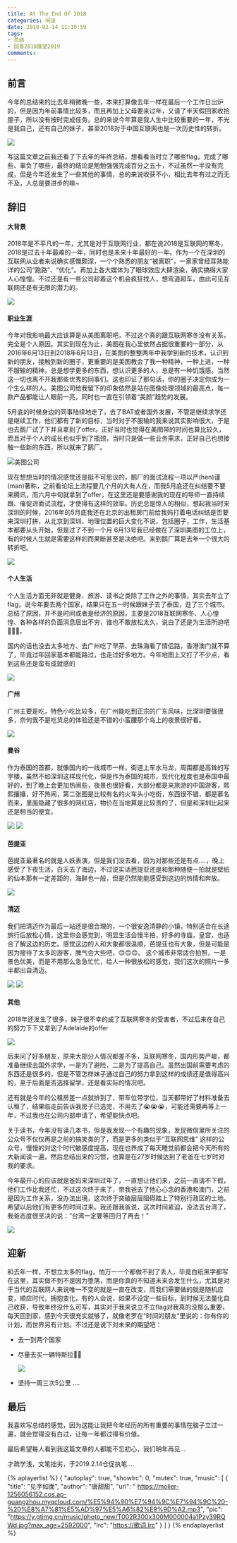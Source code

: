 ```yaml
---
title: At The End Of 2018
categories: 闲谈
date: 2019-02-14 11:19:59
tags:
- 总结
- 回首2018展望2019
comments:
---
```

## 前言
今年的总结来的比去年稍微晚一些，本来打算像去年一样在最后一个工作日出炉的，但是因为年前事情比较多，而且再加上父母要来过年，又请了半天假回家收拾屋子，所以没有按时完成任务。总的来说今年算是我人生中比较重要的一年，不光是我自己，还有自己的妹子，甚至2018对于中国互联网也是一次历史性的转折。

![](https://ws4.sinaimg.cn/large/006tKfTcgy1g076fg14tqj31hd0u0wi5.jpg)

<!-- more -->

写这篇文章之前我还看了下去年的年终总结，想看看当时立了哪些flag，完成了哪些、辜负了哪些，最终的结论是勉勉强强完成百分之五十，不过虽然一半没有完成，但是今年还发生了一些其他的事情，总的来说收获不小，相比去年有过之而无不及，人总是要进步的嘛~

## 辞旧
#### 大背景

2018年是不平凡的一年，尤其是对于互联网行业，都在说2018是互联网的寒冬，2018是过去十年最难的一年，同时也是未来十年最好的一年。作为一个在深圳的互联网从业者来说确实感慨颇深，一个个熟悉的朋友“被离职”，一家家曾经耳熟能详的公司“跑路”、“优化”。再加上各大媒体为了眼球效应大肆渲染，确实搞得大家人心惶惶。不过还是有一些公司趁着这个机会疯狂找人，想弯道超车，由此可见互联网还是有无限的潜力的。

![](https://ws3.sinaimg.cn/large/006tKfTcgy1g0780whl50j312w0np0u6.jpg)

#### 职业生涯

今年对我影响最大应该算是从美图离职吧，不过这个真的跟互联网寒冬没有关系，完全是个人原因。其实到现在为止，美图在我心里依然占据很重要的一部分，从2016年6月13日到2018年6月13日，在美图的整整两年中我学到新的技术，认识到新的朋友，接触到新的圈子，更重要的是美图教会了我一种精神，一种上进，一种不服输的精神，总是想学更多的东西，想认识更多的人，总是有一种饥饿感。当然这一切也离不开我那些优秀的同事们。这也印证了那句话，你的圈子决定你成为一个生么样的人。美图公司给我留下的印象依然是站在图像处理领域的最高点，每一款产品都能让人眼前一亮，同时也一直在引领着“美颜”趋势的发展。

5月底的时候身边的同事陆续地走了，去了BAT或者国外发展，不管是继续求学还是继续工作，他们都有了新的目标，当时对于不服输的我来说其实影响很大，于是也去鹅厂试了下并且拿到了offer。正好当时也觉得在美图带的时间也算比较久，而且对于个人的成长也似乎到了瓶颈，当时只是做一些业务需求，正好自己也想接触一些新的东西，所以就来了鹅厂。

![美图公司](https://ws2.sinaimg.cn/large/006tKfTcgy1g0akxedwthj30zk0qodno.jpg)

现在想想当时的情况感觉还是挺不可思议的，鹅厂的面试流程一项以严(hen)谨(man)著称，之前看论坛上流程要几个月的大有人在，而我5月底还在纠结要不要来腾讯，而六月中旬就拿到了offer，在这里还是要感谢我的现在的导师一直持续跟、催促进面试流程，才使得有这样的效率。历史总是惊人的相似，想起我当时来深圳的时候，2016年的5月底我还在北京的出租房门前给我妈打着电话纠结是否要来深圳打拼，从北京到深圳，地理位置的巨大变化不说，包括圈子，工作，生活基本都要从头开始，但是过了不到一个月 6月13号我已经做在了深圳美图的工位上，有的时候人生就是需要这样的而果断甚至是决绝吧。来到鹅厂算是去年一个很大的转折吧。

![](https://ws3.sinaimg.cn/large/006tKfTcgy1g0al3b9ikhj30u01401l4.jpg)

#### 个人生活

个人生活方面无非就是健身、旅游、读书之类除了工作之外的事情，其实去年立了flag，说今年要去两个国家，结果只在五一时候跟妹子去了泰国，逛了三个城市。总结了原因，并不是时间或者是经济的原因，主要是2018互联网寒冬、人心惶惶、各种各样的负面消息层出不穷，谁也不敢放松太久，说白了还是为生活所迫吧🙂🙂🙂。

国内的话也没去太多地方、去广州吃了早茶、去珠海看了情侣路，香港澳门就不算了，毕竟过年回家基本都能路过，也走过好多地方。今年地图上又打了不少点，看到这些还是蛮有成就感的

![](https://ws1.sinaimg.cn/large/006tKfTcgy1g0an2v5uoaj30sg0lcat1.jpg)

#### 广州

广州主要是吃，特色小吃比较多，在广州能吃到正宗的广东风味，比深圳要强很多，奈何我不是吃货总的体验还是不错的小蛮腰那个岛上的夜景很好看。

![](https://ws2.sinaimg.cn/large/006tKfTcgy1g0ancw9a8mj31400u04qr.jpg)

#### 曼谷

作为泰国的首都，就像国内的一线城市一样，街道上车水马龙，周围都是高耸的写字楼，虽然不如深圳这样现代化，但是作为泰国的城市，现代化程度也是泰国中最好的，到了晚上会更加热闹些，夜景也很好看，大部分都是来旅游的中国游客，熙熙攘攘，好不热闹，第二张图是比较有名的火车头小吃街，东西很不错，都是慕名而来，里面隐藏了很多的网红店，物价在当地算是比较贵的了，但是和深圳比起来还是相当的便宜。

![](https://ws3.sinaimg.cn/large/006tKfTcgy1g0andr8f63j31440u0kjl.jpg)
![](https://ws3.sinaimg.cn/large/006tKfTcgy1g0ane759vjj31400u0npf.jpg)

#### 芭提亚

芭提亚最著名的就是人妖表演，但是我们没去看，因为对那些还是有点....，晚上感受了下夜生活，白天去了海边，不过说实话芭提亚还是和那种随便一拍就是壁纸的仙本那有一定差距的，海鲜也一般，但是仍然能能感受到这边的热情和奔放。

![](https://ws3.sinaimg.cn/large/006tKfTcgy1g0anf4iohgj30u0140npf.jpg)

#### 清迈

我们把清迈作为最后一站还是很合理的，一个很安逸清静的小镇，特别适合在长途旅行后放松心情，这里你会感觉到，明显生活会慢半拍，好多的寺庙，皇宫，也适合了解这边的历史。感觉这边的人和大象都很温顺，芭提亚也有大象，但是可能是因为接待了太多的游客，脾气会大些吧，😊😊😊。 这个城市非常适合拍照，一是景色优美，而是不用那么急急忙忙，给人一种很放松的感觉，我们这次的照片一多半都出自清迈。

![](https://ws3.sinaimg.cn/large/006tKfTcgy1g0anfg2a3pj31400u04qt.jpg)
![](https://ws4.sinaimg.cn/large/006tKfTcgy1g0anftp4fzj31kh0u01l8.jpg)

#### 其他

2018年还发生了很多，妹子很不幸的成了互联网寒冬的受害者，不过后来在自己的努力下下又拿到了Adelaide的offer

![](https://ws1.sinaimg.cn/large/006tKfTcgy1g0aqkv2f1yj31g40u04qp.jpg)

后来问了好多朋友，原来大部分人情况都差不多，互联网寒冬，国内形势严峻，都准备继续去国外求学，一是为了避险，二是为了提高自己。虽然出国前需要考虑的东西还是很多的，但是不管怎样妹子通过自己的努力拿到这样的成绩还是值得高兴的，至于后面是否选择留学，还是看实际的情况吧。

还有就是今年的公租房差一点就排到了，带车位带学位，当天都带好了材料准备去认租了，结果临走前告诉我房子已选完，不用去了😭😭😭，可能还需要再等上一年，不过我也在公司内部申请了，希望能快点吧。

关于读书，今年没有读几本书，但是我发现一个有趣的现象，发现微信里所关注的公众号不仅仅再是之前的搞笑类的了，而是更多的类似于“互联网思维” 这样的公众号，慢慢的对这个时代敏感度提高，现在也养成了每天睡觉前都会把今天所有的大新闻读一遍，然后总结出来的习惯，也算是在27岁时候达到了老爸在七岁时对我的要求。

今年最开心的应该就是爸妈来深圳过年了，一直想让他们来，之前一直请不下假，他们工作比我还忙，不过这次终于来了，带我爸去了他心心念的香港和澳门，之前是因为工作关系，没办法出境，这次终于突破层层阻碍踏上了特别行政区的土地。希望以后他们有更多的时间过来。我还跟我爸说，这次时间紧迫，没法去台湾了，我爸态度很坚决的说：“台湾一定要等回归了再去！”

![](https://ws1.sinaimg.cn/large/006tKfTcgy1g0as1s6q3wj30u0140u0x.jpg)

## 迎新

和去年一样，不想立太多的flag，怕万一一个都做不到了丢人，毕竟白纸黑字都写在这里，其实做不到不是因为堕落，而是你真的不知道未来会发生什么，尤其是对于当代的互联网人来说唯一不变的就是一直在改变，而我们需要做的就是随机应变，顺应时代，拥抱变化，有的人会说，如果不设定一些目标，到时候无法量化自己收获，导致年终没什么可写，其实对于我来说立不立flag对我真的没那么重要，每天回到家，感到今天很充实就够了，就像老罗在“时间的朋友”里说的：你有你的计划，而世界另有计划。不过还是说下对未来的期望吧：
* 去一到两个国家

* 尽量去买一辆特斯拉🙂🙂

    ![](https://ws4.sinaimg.cn/large/006tKfTcgy1g0as5f74zkj31400u0ty5.jpg)

* 坚持一周三次5公里
....

## 最后
我喜欢写总结的感觉，因为这能让我把今年经历的所有重要的事情在脑子立过一遍，就会觉得没有白过，让每一年都过得有价值。

最后希望每人看到我这篇文章的人都能不忘初心，我们明年再见...

才疏学浅，文笔拙劣，于2019.2.14仓促执笔….

{% aplayerlist %}
{
    "autoplay": true,
    "showlrc": 0,
    "mutex": true,
    "music": [
        {
            "title": "见字如面",
            "author": "唐甜甜",
            "url": " https://molier-1256056152.cos.ap-guangzhou.myqcloud.com/%E5%94%90%E7%94%9C%E7%94%9C%20-%20%E8%A7%81%E5%AD%97%E5%A6%82%E9%9D%A2.mp3",
            "pic": "https://y.gtimg.cn/music/photo_new/T002R300x300M000004a1Pzy39RQWd.jpg?max_age=2592000",
            "lrc": "https://歌词.lrc"
        }
    ]
}
{% endaplayerlist %}